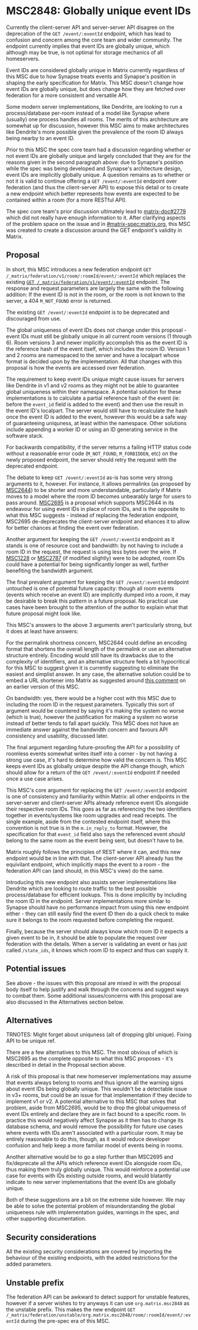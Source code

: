 # MSC2848: Globally unique event IDs

Currently the client-server API and server-server API disagree on the deprecation of the `GET /event/:eventId`
endpoint, which has lead to confusion and concern among the core team and wider community. The endpoint
currently implies that event IDs are globally unique, which although may be true, is not optimal
for storage mechanics of all homeservers.

Event IDs are considered globally unique in Matrix currently regardless of this MSC due to how
Synapse treats events and Synapse's position in shaping the early specification for Matrix. This
MSC doesn't change how event IDs are globally unique, but does change how they are fetched over
federation for a more consistent and versatile API.

Some modern server implementations, like Dendrite, are looking to run a process/database per-room
instead of a model like Synapse where (usually) one process handles all rooms. The merits of this
architecture are somewhat up for discussion, however this MSC aims to make architectures like
Dendrite's more possible given the prevalence of the room ID always being nearby to an event ID.

Prior to this MSC the spec core team had a discussion regarding whether or not event IDs are globally
unique and largely concluded that they are for the reasons given in the second paragraph above: due
to Synapse's position while the spec was being developed and Synapse's architecture design, event IDs
are implicitly globally unique. A question remains as to whether or not it is valid to continue
offering a `GET /event/:eventId` endpoint over federation (and thus the client-server API) to expose
this detail or to create a new endpoint which better represents how events are expected to be contained
within a room (for a more RESTful API).

The spec core team's prior discussion ultimately lead to [matrix-doc#2779](https://github.com/matrix-org/matrix-doc/issues/2779)
which did not really have enough information to it. After clarifying aspects of the problem space on
the issue and in [#matrix-spec:matrix.org](https://matrix.to/#/#matrix-spec:matrix.org), this MSC was
created to create a discussion around the GET endpoint's validity in Matrix.

## Proposal

In short, this MSC introduces a new federation endpoint `GET /_matrix/federation/v1/room/:roomId/event/:eventId`
which replaces the existing [`GET /_matrix/federation/v1/event/:eventId`](https://matrix.org/docs/spec/server_server/r0.1.4#get-matrix-federation-v1-event-eventid)
endpoint. The response and request parameters are largely the same with the following addition:
If the event ID is not in the room, or the room is not known to the server, a 404 `M_NOT_FOUND`
error is returned.

The existing `GET /event/:eventId` endpoint is to be deprecated and discouraged from use.

The global uniqueness of event IDs does not change under this proposal - event IDs must still be
globally unique in all current room versions (1 through 6). Room versions 3 and newer implicitly
accomplish this as the event ID is the reference hash of the event itself, which includes the
room ID. Version 1 and 2 rooms are namespaced to the server and have a localpart whose format
is decided upon by the implementation. All that changes with this proposal is how the events
are accessed over federation.

The requirement to keep event IDs unique might cause issues for servers like Dendrite in v1 and
v2 rooms as they might not be able to guarantee global uniqueness within their namespace. A
potential solution for these implementations is to calculate a partial reference hash of the
event (ie: before the `event_id` field is added to the event) and then use the result in the
event ID's localpart. The server would still have to recalculate the hash once the event ID is
added to the event, however this would be a safe way of guaranteeing uniquness, at least within
the namespace. Other solutions include appending a worker ID or using an ID generating service
in the software stack.

For backwards compatibility, if the server returns a failing HTTP status code without a reasonable
error code (`M_NOT_FOUND`, `M_FORBIDDEN`, etc) on the newly proposed endpoint, the server should retry
the request with the deprecated endpoint.

The debate to keep `GET /event/:eventId` as-is has some very strong arguments to it, however.
For instance, it allows permalinks (as proposed by [MSC2644](https://github.com/matrix-org/matrix-doc/pull/2644))
to be shorter and more understandable, particularly if Matrix moves to a model where the room ID
becomes unbearably large for users to pass around. [MSC2695](https://github.com/matrix-org/matrix-doc/pull/2695)
is a proposal which supports MSC2644 in its endeavour for using event IDs in place of room IDs,
and is the opposite to what this MSC suggests - instead of replacing the federation endpoint,
MSC2695 de-deprecates the client-server endpoint and ehances it to allow for better chances at
finding the event over federation.

Another argument for keeping the `GET /event/:eventId` endpoint as it stands is one of resource
cost and bandwidth: by not having to include a room ID in the request, the request is using less
bytes over the wire. If [MSC1228](https://github.com/matrix-org/matrix-doc/pull/1228) or
[MSC2787](https://github.com/matrix-org/matrix-doc/pull/2787) (if modified slightly) were to be
adopted, room IDs could have a potential for being significantly longer as well, further benefiting
the bandwidth argument.

The final prevalent argument for keeping the `GET /event/:eventId` endpoint untouched is one of
potential future capacity: though all room events (events which receive an event ID) are implicitly
dumped into a room, it may be desirable to break this pattern in a future proposal. No practical
use cases have been brought to the attention of the author to explain what that future proposal might
look like.

This MSC's answers to the above 3 arguments aren't particularly strong, but it does at least have answers:

For the permalink shortness concern, MSC2644 could define an encoding format that shortens the overall
length of the permalink or use an alternative structure entirely. Encoding would still have its
drawbacks due to the complexity of identifiers, and an alternative structure feels a bit hypocritical
for this MSC to suggest given it is currently suggesting to eliminate the easiest and simplist answer.
In any case, the alternative solution could be to embed a URL shortener into Matrix as suggested around
[this comment](https://github.com/matrix-org/matrix-doc/pull/2848/files#r518192302) on an earlier
version of this MSC.

On bandwidth: yes, there would be a higher cost with this MSC due to including the room ID in the
request parameters. Typically this sort of argument would be countered by saying it's making the system
no worse (which is true), however the justification for making a system no worse instead of better
tends to fall apart quickly. This MSC does not have an immediate answer against the bandwidth concern
and favours API consistency and usability, discussed later.

The final argument regarding future-proofing the API for a possibility of roomless events somewhat
writes itself into a corner - by not having a strong use case, it's hard to determine how valid the
concern is. This MSC keeps event IDs as globally unique despite the API change though, which should
allow for a return of the `GET /event/:eventId` endpoint if needed once a use case arises.

This MSC's core argument for replacing the `GET /event/:eventId` endpoint is one of consistency and
familiarity within Matrix: all other endpoints in the server-server and client-server APIs already
reference event IDs alongside their respective room IDs. This goes as far as referencing the two
identifiers together in events/systems like room upgrades and read receipts. The single example, aside
from the contested endpoint itself, where this convention is not true is in the `m.in_reply_to` format.
However, the specification for that `event_id` field also says the referenced event *should* belong
to the same room as the event being sent, but doesn't have to be.

Matrix roughly follows the principles of REST where it can, and this new endpoint would be in line with
that. The client-server API already has the equivilant endpoint, which implicitly maps the event to a
room - the federation API can (and should, in this MSC's view) do the same.

Introducing this new endpoint also assists server implementations like Dendrite which are looking to
route traffic to the best possible process/database for efficient lookups. This is done implicitly
by including the room ID in the endpoint. Server implementations more similar to Synapse should have
no performance impact from using this new endpoint either - they can still easily find the event ID
then do a quick check to make sure it belongs to the room requested before completing the request.

Finally, because the server should always know which room ID it expects a given event to be in, it
should be able to populate the request over federation with the details. When a server is validating
an event or has just called `/state_ids`, it knows which room ID to expect and thus can supply it.

## Potential issues

See above - the issues with this proposal are mixed in with the proposal body itself to help justify
and walk through the concerns and suggest ways to combat them. Some additional issues/concerns with
this proposal are also discussed in the Alternatives section below.

## Alternatives

TRNOTES: Might forget about uniquness (alt of dropping glbl unique). Fixing API to be unique ref.

There are a few alternatives to this MSC. The most obvious of which is MSC2695 as the complete opposite
to what this MSC proposes - it's described in detail in the Proposal section above.

A risk of this proposal is that new homeserver implementations may assume that events always belong
to rooms and thus ignore all the warning signs about event IDs being globally unique. This wouldn't
be a detectable issue in v3+ rooms, but could be an issue for that implementation if they decide to
implement v1 or v2. A potential alternative to this MSC that solves that problem, aside from MSC2695,
would be to drop the global uniqueness of event IDs entirely and declare they are in fact bound to
a specific room. In practice this would negatively affect Synapse as it then has to change its database
schema, and would remove the possibility for future use cases where events with IDs aren't associated
with a particular room. It may be entirely reasonable to do this, though, as it would reduce developer
confusion and help keep a more familiar model of events being in rooms.

Another alternative would be to go a step further than MSC2695 and fix/deprecate all the APIs which
reference event IDs alongside room IDs, thus making them truly globally unique. This would reinforce
a potential use case for events with IDs existing outside rooms, and would blatantly indicate to new
server implementations that the event IDs are globally unique.

Both of these suggestions are a bit on the extreme side however. We may be able to solve the potential
problem of misunderstanding the global uniqueness rule with implementation guides, warnings in the spec,
and other supporting documentation.

## Security considerations

All the existing security considerations are covered by importing the behaviour of the existing endpoints,
with the added restrictions for the added parameters.

## Unstable prefix

The federation API can be awkward to detect support for unstable features, however if a server wishes
to try anyways it can use `org.matrix.msc2848` as the unstable prefix. This makes the new endpoint
`GET /_matrix/federation/unstable/org.matrix.msc2848/room/:roomId/event/:eventId` during the pre-spec
era of this MSC.
